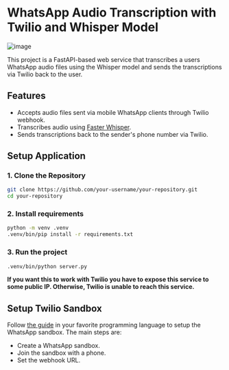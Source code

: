 # WhatsApp Audio Transcription with Twilio and Whisper Model

![image](https://github.com/user-attachments/assets/0c291ac1-bfb0-45ed-937d-af23df6759a7)

This project is a FastAPI-based web service that transcribes a users WhatsApp
audio files using the Whisper model and sends the transcriptions via Twilio back
to the user.

## Features

- Accepts audio files sent via mobile WhatsApp clients through Twilio webhook.
- Transcribes audio using [Faster Whisper](https://github.com/SYSTRAN/faster-whisper).
- Sends transcriptions back to the sender's phone number via Twilio.

## Setup Application

### 1. Clone the Repository

```bash
git clone https://github.com/your-username/your-repository.git
cd your-repository
```

### 2. Install requirements

```bash
python -m venv .venv
.venv/bin/pip install -r requirements.txt
```

### 3. Run the project

```bash
.venv/bin/python server.py
```
**If you want this to work with Twilio you have to expose this service to some
public IP. Otherwise, Twilio is unable to reach this service.**

## Setup Twilio Sandbox

Follow [the guide](https://www.twilio.com/docs/whatsapp/sandbox) in your
favorite programming language to setup the WhatsApp sandbox. The main steps are:

- Create a WhatsApp sandbox.
- Join the sandbox with a phone.
- Set the webhook URL.
